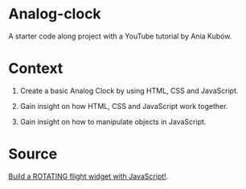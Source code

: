 # Analog-clock

A starter code along project with a YouTube tutorial by Ania Kubów.

# Context

1. Create a basic Analog Clock by using HTML, CSS and JavaScript.

2. Gain insight on how HTML, CSS and JavaScript work together.

3. Gain insight on how to manipulate objects in JavaScript.

# Source

[Build a ROTATING flight widget with JavaScript!](https://www.youtube.com/watch?v=xs5aOs-Wpxw&list=LL&index=8).
